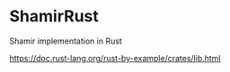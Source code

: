 # ShamirRust
Shamir implementation in Rust

https://doc.rust-lang.org/rust-by-example/crates/lib.html
